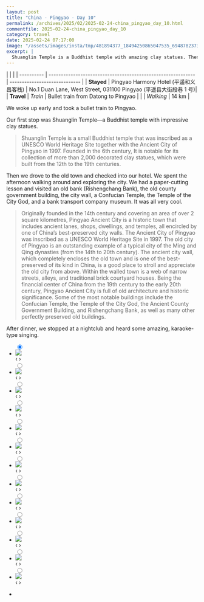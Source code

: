 ```yaml
---
layout: post
title: "China - Pingyao - Day 10"
permalink: /archives/2025/02/2025-02-24-china_pingyao_day_10.html
commentfile: 2025-02-24-china_pingyao_day_10
category: travel
date: 2025-02-24 07:17:00
image: "/assets/images/insta/tmp/481894377_18494250865047535_6948782373363299933_n_18162936964332880.jpg"
excerpt: |
  Shuanglin Temple is a Buddhist temple with amazing clay statues. Then we drove to the old town and checked into our hotel. The afternoon was spent walking around and exploring.
---
```


|            |                                                              |
| ---------- | ------------------------------------------------------------ | ----------------------------- |
| **Stayed** |  Pingyao Harmony Hotel (平遥和义昌客栈) | No.1 Duan Lane, West Street, 031100 Pingyao (平遥县大街段巷 1 号)|
| **Travel** | _Train_ |  Bullet train from Datong to Pingyao        |
|            | _Walking_ |    14 km      |


We woke up early and took a bullet train to Pingyao. 

Our first stop was Shuanglin Temple—a Buddhist temple with impressive clay statues. 

> Shuanglin Temple is a small Buddhist temple that was inscribed as a UNESCO World Heritage Site together with the Ancient City of Pingyao in 1997. Founded in the 6th century, It is notable for its collection of more than 2,000 decorated clay statues, which were built from the 12th  to the 19th centuries. 

Then we drove to the old town and checked into our hotel. We spent the afternoon walking around and exploring the city. We had a paper-cutting lesson and visited an old bank (Rishengchang Bank), the old county government building, the city wall, a Confucian Temple, the Temple of the City God, and a bank transport company museum. It was all very cool. 

> Originally founded in the 14th century and covering an area of over 2  square kilometres, Pingyao Ancient City is a historic town that includes ancient lanes, shops, dwellings, and temples, all encircled by one of  China’s best-preserved city walls. The Ancient City of  Pingyao was inscribed as a UNESCO World Heritage Site in 1997. The old city of Pingyao is an outstanding example of a typical city of the  Ming and Qing dynasties (from the 14th to 20th century). The ancient city wall, which completely encloses the old town and is one of the best-preserved of its kind in China, is a good place to stroll and  appreciate the old city from above. Within the walled town is a web of narrow streets, alleys, and traditional  brick courtyard houses. Being the financial center of China from the 19th  century to the early 20th century, Pingyao Ancient City is full of old  architecture and historic significance. Some of the most notable buildings  include the Confucian Temple, the Temple of the City God, the Ancient County Government Building, and Rishengchang Bank, as well as many other  perfectly preserved old buildings.

After dinner, we stopped at a nightclub and heard some amazing, karaoke-type singing.


<ul class="slides">
    <input type="radio" name="radio-btn" id="img-1" checked="checked" />
    <li class="slide-container">
        <div class="slide">
          <a href="/assets/images/insta/tmp/481480031_18494250922047535_4421564409590669295_n_17908384325998524.jpg"><img src="/assets/images/insta/tmp/481480031_18494250922047535_4421564409590669295_n_17908384325998524.jpg" /></a>
        </div>
    <div class="nav">
      <label for="img-13" class="prev">&#x2039;</label>
      <label for="img-2" class="next">&#x203a;</label>
    </div>
    </li>
        <input type="radio" name="radio-btn" id="img-2"  />
    <li class="slide-container">
        <div class="slide">
          <a href="/assets/images/insta/tmp/481490116_18494250979047535_4402348589184132701_n_17939247044971131.jpg"><img src="/assets/images/insta/tmp/481490116_18494250979047535_4402348589184132701_n_17939247044971131.jpg" /></a>
        </div>
    <div class="nav">
      <label for="img-1" class="prev">&#x2039;</label>
      <label for="img-3" class="next">&#x203a;</label>
    </div>
    </li>
        <input type="radio" name="radio-btn" id="img-3"  />
    <li class="slide-container">
        <div class="slide">
          <a href="/assets/images/insta/tmp/481565519_18494250991047535_1073092136525251494_n_18093619840535693.jpg"><img src="/assets/images/insta/tmp/481565519_18494250991047535_1073092136525251494_n_18093619840535693.jpg" /></a>
        </div>
    <div class="nav">
      <label for="img-2" class="prev">&#x2039;</label>
      <label for="img-4" class="next">&#x203a;</label>
    </div>
    </li>
        <input type="radio" name="radio-btn" id="img-4"  />
    <li class="slide-container">
        <div class="slide">
          <a href="/assets/images/insta/tmp/481858273_18494251006047535_43032231656954432_n_18491032897051161.jpg"><img src="/assets/images/insta/tmp/481858273_18494251006047535_43032231656954432_n_18491032897051161.jpg" /></a>
        </div>
    <div class="nav">
      <label for="img-3" class="prev">&#x2039;</label>
      <label for="img-5" class="next">&#x203a;</label>
    </div>
    </li>
        <input type="radio" name="radio-btn" id="img-5"  />
    <li class="slide-container">
        <div class="slide">
          <a href="/assets/images/insta/tmp/481590571_18494251015047535_2815978795097143738_n_17855793462329465.jpg"><img src="/assets/images/insta/tmp/481590571_18494251015047535_2815978795097143738_n_17855793462329465.jpg" /></a>
        </div>
    <div class="nav">
      <label for="img-4" class="prev">&#x2039;</label>
      <label for="img-6" class="next">&#x203a;</label>
    </div>
    </li>
        <input type="radio" name="radio-btn" id="img-6"  />
    <li class="slide-container">
        <div class="slide">
          <a href="/assets/images/insta/tmp/481438411_18494251024047535_1203030055139670792_n_18270301456265450.jpg"><img src="/assets/images/insta/tmp/481438411_18494251024047535_1203030055139670792_n_18270301456265450.jpg" /></a>
        </div>
    <div class="nav">
      <label for="img-5" class="prev">&#x2039;</label>
      <label for="img-7" class="next">&#x203a;</label>
    </div>
    </li>
        <input type="radio" name="radio-btn" id="img-7"  />
    <li class="slide-container">
        <div class="slide">
          <a href="/assets/images/insta/tmp/481496511_18494251033047535_5632705654411233905_n_18390219499105433.jpg"><img src="/assets/images/insta/tmp/481496511_18494251033047535_5632705654411233905_n_18390219499105433.jpg" /></a>
        </div>
    <div class="nav">
      <label for="img-6" class="prev">&#x2039;</label>
      <label for="img-8" class="next">&#x203a;</label>
    </div>
    </li>
        <input type="radio" name="radio-btn" id="img-8"  />
    <li class="slide-container">
        <div class="slide">
          <a href="/assets/images/insta/tmp/481602500_18494251042047535_1051490528320696435_n_18078738511724434.jpg"><img src="/assets/images/insta/tmp/481602500_18494251042047535_1051490528320696435_n_18078738511724434.jpg" /></a>
        </div>
    <div class="nav">
      <label for="img-7" class="prev">&#x2039;</label>
      <label for="img-9" class="next">&#x203a;</label>
    </div>
    </li>
        <input type="radio" name="radio-btn" id="img-9"  />
    <li class="slide-container">
        <div class="slide">
          <a href="/assets/images/insta/tmp/481844720_18494251063047535_5225502116008948435_n_17946572720952338.jpg"><img src="/assets/images/insta/tmp/481844720_18494251063047535_5225502116008948435_n_17946572720952338.jpg" /></a>
        </div>
    <div class="nav">
      <label for="img-8" class="prev">&#x2039;</label>
      <label for="img-10" class="next">&#x203a;</label>
    </div>
    </li>
        <input type="radio" name="radio-btn" id="img-10"  />
    <li class="slide-container">
        <div class="slide">
          <a href="/assets/images/insta/tmp/481402602_18494251084047535_4221638659073402463_n_18482815714056357.jpg"><img src="/assets/images/insta/tmp/481402602_18494251084047535_4221638659073402463_n_18482815714056357.jpg" /></a>
        </div>
    <div class="nav">
      <label for="img-9" class="prev">&#x2039;</label>
      <label for="img-11" class="next">&#x203a;</label>
    </div>
    </li>
        <input type="radio" name="radio-btn" id="img-11"  />
    <li class="slide-container">
        <div class="slide">
          <a href="/assets/images/insta/tmp/481360559_18494251099047535_2418394430465040940_n_18270437632253845.jpg"><img src="/assets/images/insta/tmp/481360559_18494251099047535_2418394430465040940_n_18270437632253845.jpg" /></a>
        </div>
    <div class="nav">
      <label for="img-10" class="prev">&#x2039;</label>
      <label for="img-12" class="next">&#x203a;</label>
    </div>
    </li>
        <input type="radio" name="radio-btn" id="img-12"  />
    <li class="slide-container">
        <div class="slide">
          <a href="/assets/images/insta/tmp/481869502_18494251186047535_2114620956804683906_n_17958216434877182.jpg"><img src="/assets/images/insta/tmp/481869502_18494251186047535_2114620956804683906_n_17958216434877182.jpg" /></a>
        </div>
    <div class="nav">
      <label for="img-11" class="prev">&#x2039;</label>
      <label for="img-13" class="next">&#x203a;</label>
    </div>
    </li>
    
 <input type="radio" name="radio-btn" id="img-13" />
 <li class="slide-container">
 <div class="slide">
 <a href="/assets/images/insta/tmp/481894377_18494250865047535_6948782373363299933_n_18162936964332880.jpg"><img src="/assets/images/insta/tmp/481894377_18494250865047535_6948782373363299933_n_18162936964332880.jpg" /></a>
 </div>
 <div class="nav">
 <label for="img-12" class="prev">&#x2039;</label>
 <label for="img-1" class="next">&#x203a;</label>
 </div>
 </li>
      
<li class="nav-dots">
      <label for="img-1" class="nav-dot" id="img-dot-1"></label>
      <label for="img-2" class="nav-dot" id="img-dot-2"></label>
      <label for="img-3" class="nav-dot" id="img-dot-3"></label>
      <label for="img-4" class="nav-dot" id="img-dot-4"></label>
      <label for="img-5" class="nav-dot" id="img-dot-5"></label>
      <label for="img-6" class="nav-dot" id="img-dot-6"></label>
      <label for="img-7" class="nav-dot" id="img-dot-7"></label>
      <label for="img-8" class="nav-dot" id="img-dot-8"></label>
      <label for="img-9" class="nav-dot" id="img-dot-9"></label>
      <label for="img-10" class="nav-dot" id="img-dot-10"></label>
      <label for="img-11" class="nav-dot" id="img-dot-11"></label>
      <label for="img-12" class="nav-dot" id="img-dot-12"></label>

 <label for="img-13" class="nav-dot" id="img-dot-13"></label>

</li>
</ul>        
             

    